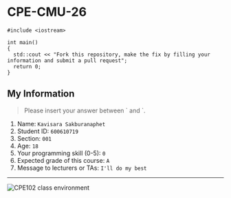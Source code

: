 # CPE-CMU-26
>
```
#include <iostream>

int main()
{
  std::cout << "Fork this repository, make the fix by filling your information and submit a pull request";
  return 0;
}
```

## My Information
> Please insert your answer between \` and \`.

1. Name: `Kavisara Sakburanaphet`
2. Student ID: `600610719`
3. Section: `001`
4. Age: `18`
5. Your programming skill (0-5): `0`
6. Expected grade of this course: `A`
7. Message to lecturers or TAs: `I'll do my best`

---
![CPE102 class environment](https://github.com/tmwatchanan/CPE-CMU-26/raw/master/cpe102_class_envi.jpg)
